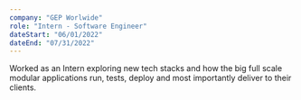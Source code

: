 ```yaml
---
company: "GEP Worlwide"
role: "Intern - Software Engineer"
dateStart: "06/01/2022"
dateEnd: "07/31/2022"
---
```

Worked as an Intern exploring new tech stacks and how the big full scale modular applications run, tests, deploy and most importantly deliver to their clients.
